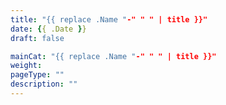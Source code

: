 ```yaml
---
title: "{{ replace .Name "-" " " | title }}"
date: {{ .Date }}
draft: false

mainCat: "{{ replace .Name "-" " " | title }}"
weight:
pageType: ""
description: ""
---
```

